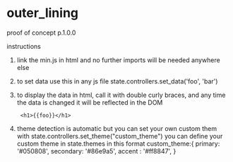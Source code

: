 # outer_lining

proof of concept p.1.0.0

instructions 
1. link the min.js in html and no further imports will be needed anywhere else

2. to set data use this in any js file 
    state.controllers.set_data('foo', 'bar')

3. to display the data in html, call it with double curly braces, and any time the data is changed it will be reflected in the DOM   

        <h1>{{foo}}</h1>

4. theme detection is automatic but you can set your own custom them with 
  state.controllers.set_theme("custom_theme")
  you can define your custom theme in state.themes in this format
     custom_theme:{
            primary: '#050808',
            secondary: '#86e9a5',
            accent : '#ff8847',
        }